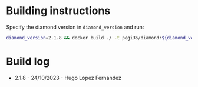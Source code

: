 # Building instructions

Specify the diamond version in `diamond_version` and run:

```bash
diamond_version=2.1.8 && docker build ./ -t pegi3s/diamond:${diamond_version} --build-arg VERSION=${diamond_version}  && docker tag pegi3s/diamond:${diamond_version} pegi3s/diamond:latest
```

# Build log

- 2.1.8 - 24/10/2023 - Hugo López Fernández
